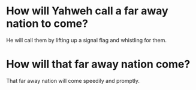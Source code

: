 # How will Yahweh call a far away nation to come?

He will call them by lifting up a signal flag and whistling for them.

# How will that far away nation come?

That far away nation will come speedily and promptly.
